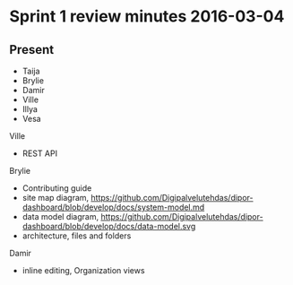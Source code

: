 
# Sprint 1 review minutes 2016-03-04

## Present
* Taija
* Brylie
* Damir
* Ville
* Illya
* Vesa

Ville
* REST API

Brylie
* Contributing guide
* site map diagram, https://github.com/Digipalvelutehdas/dipor-dashboard/blob/develop/docs/system-model.md
* data model diagram, https://github.com/Digipalvelutehdas/dipor-dashboard/blob/develop/docs/data-model.svg
* architecture, files and folders

Damir
* inline editing, Organization views

